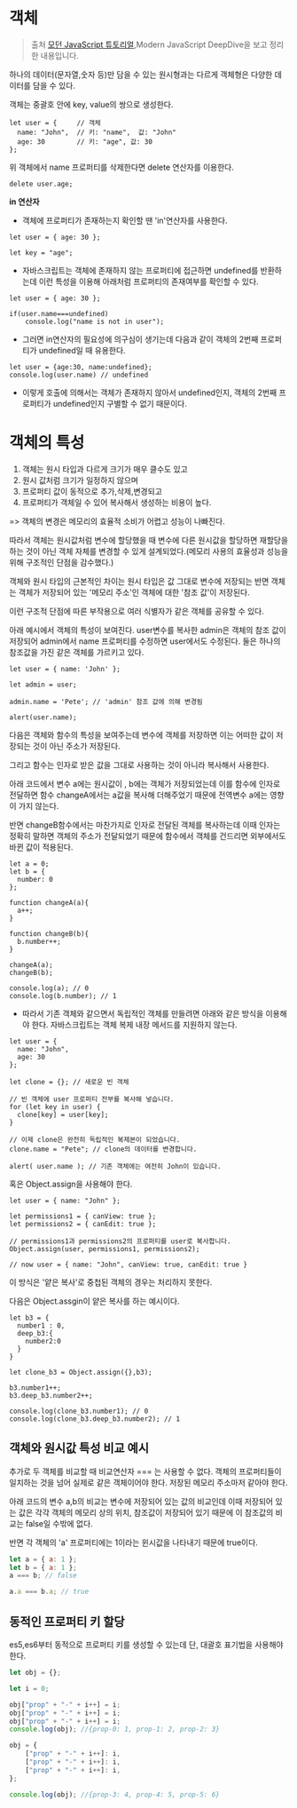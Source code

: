 # 객체

> 출처 [모던 JavaScript 튜토리얼](https://ko.javascript.info/),Modern JavaScript DeepDive을 보고 정리한 내용입니다.

하나의 데이터(문자열,숫자 등)만 담을 수 있는 원시형과는 다르게 객체형은 다양한 데이터를 담을 수 있다.

객체는 중괄호 안에 key, value의 쌍으로 생성한다.

```
let user = {     // 객체
  name: "John",  // 키: "name",  값: "John"
  age: 30        // 키: "age", 값: 30
};
```

위 객체에서 name 프로퍼티를 삭제한다면 delete 연산자를 이용한다.

```
delete user.age;
```

**in 연산자**

-   객체에 프로퍼티가 존재하는지 확인할 땐 'in'연산자를 사용한다.

```
let user = { age: 30 };

let key = "age";
```

-   자바스크립트는 객체에 존재하지 않는 프로퍼티에 접근하면 undefined를 반환하는데 이런 특성을 이용해 아래처럼 프로퍼티의 존재여부를 확인할 수 있다.

```
let user = { age: 30 };

if(user.name===undefined)
    console.log("name is not in user");
```

-   그러면 in연산자의 필요성에 의구심이 생기는데 다음과 같이 객체의 2번째 프로퍼티가 undefined일 때 유용한다.

```
let user = {age:30, name:undefined};
console.log(user.name) // undefined
```

-   이렇게 호출에 의해서는 객체가 존재하지 않아서 undefined인지, 객체의 2번째 프로퍼티가 undefined인지 구별할 수 없기 때문이다.

# 객체의 특성

1. 객체는 원시 타입과 다르게 크기가 매우 클수도 있고
2. 원시 값처럼 크기가 일정하지 않으며
3. 프로퍼티 값이 동적으로 추가,삭제,변경되고
4. 프로퍼티가 객체일 수 있어 복사해서 생성하는 비용이 높다.

=> 객체의 변경은 메모리의 효율적 소비가 어렵고 성능이 나빠진다.

따라서 객체는 원시값처럼 변수에 할당했을 때 변수에 다른 원시값을 할당하면 재할당을 하는 것이 아닌 객체 자체를 변경할 수 있게 설계되었다.(메모리 사용의 효율성과 성능을 위해 구조적인 단점을 감수했다.)

객체와 원시 타입의 근본적인 차이는 원시 타입은 값 그대로 변수에 저장되는 반면 객체는 객체가 저장되어 있는 '메모리 주소'인 객체에 대한 '참조 값'이 저장된다.

이런 구조적 단점에 따른 부작용으로 여러 식별자가 같은 객체를 공유할 수 있다.

아래 예시에서 객체의 특성이 보여진다. user변수를 복사한 admin은 객체의 참조 값이 저장되어 admin에서 name 프로퍼티를 수정하면 user에서도 수정된다. 둘은 하나의 참조값을 가진 같은 객체를 가르키고 있다.

```
let user = { name: 'John' };

let admin = user;

admin.name = 'Pete'; // 'admin' 참조 값에 의해 변경됨

alert(user.name);
```

다음은 객체와 함수의 특성을 보여주는데 변수에 객체를 저장하면 이는 어떠한 값이 저장되는 것이 아닌 주소가 저장된다.

그리고 함수는 인자로 받은 값을 그대로 사용하는 것이 아니라 복사해서 사용한다.

아래 코드에서 변수 a에는 원시값이 , b에는 객체가 저장되었는데 이를 함수에 인자로 전달하면 함수 changeA에서는 a값을 복사해 더해주었기 때문에 전역변수 a에는 영향이 가지 않는다.

반면 changeB함수에서는 마찬가지로 인자로 전달된 객체를 복사하는데 이때 인자는 정확히 말하면 객체의 주소가 전달되었기 때문에 함수에서 객체를 건드리면 외부에서도 바뀐 값이 적용된다.

```
let a = 0;
let b = {
  number: 0
};

function changeA(a){
  a++;
}

function changeB(b){
  b.number++;
}

changeA(a);
changeB(b);

console.log(a); // 0
console.log(b.number); // 1
```

-   따라서 기존 객체와 같으면서 독립적인 객체를 만들려면 아래와 같은 방식을 이용해야 한다. 자바스크립트는 객체 복제 내장 메서드를 지원하지 않는다.

```
let user = {
  name: "John",
  age: 30
};

let clone = {}; // 새로운 빈 객체

// 빈 객체에 user 프로퍼티 전부를 복사해 넣습니다.
for (let key in user) {
  clone[key] = user[key];
}

// 이제 clone은 완전히 독립적인 복제본이 되었습니다.
clone.name = "Pete"; // clone의 데이터를 변경합니다.

alert( user.name ); // 기존 객체에는 여전히 John이 있습니다.
```

혹은 Object.assign을 사용해야 한다.

```
let user = { name: "John" };

let permissions1 = { canView: true };
let permissions2 = { canEdit: true };

// permissions1과 permissions2의 프로퍼티를 user로 복사합니다.
Object.assign(user, permissions1, permissions2);

// now user = { name: "John", canView: true, canEdit: true }
```

이 방식은 '얕은 복사'로 중첩된 객체의 경우는 처리하지 못한다.

다음은 Object.assgin이 얕은 복사를 하는 예시이다.

```
let b3 = {
  number1 : 0,
  deep_b3:{
    number2:0
  }
}

let clone_b3 = Object.assign({},b3);

b3.number1++;
b3.deep_b3.number2++;

console.log(clone_b3.number1); // 0
console.log(clone_b3.deep_b3.number2); // 1
```

## 객체와 원시값 특성 비교 예시

추가로 두 객체를 비교할 때 비교연산자 === 는 사용할 수 없다. 객체의 프로퍼티들이 일치하는 것을 넘어 실제로 같은 객체이어야 한다. 저장된 메모리 주소마저 같아야 한다.

아래 코드의 변수 a,b의 비교는 변수에 저장되어 있는 값의 비교인데 이때 저장되어 있는 값은 각각 객체의 메모리 상의 위치, 참조값이 저장되어 있기 때문에 이 참조값의 비교는 false일 수밖에 없다.

반면 각 객체의 'a' 프로퍼티에는 1이라는 윈시값을 나타내기 때문에 true이다.

```js
let a = { a: 1 };
let b = { a: 1 };
a === b; // false

a.a === b.a; // true
```

## 동적인 프로퍼티 키 할당

es5,es6부터 동적으로 프로퍼티 키를 생성할 수 있는데 단, 대괄호 표기법을 사용해야 한다.

```js
let obj = {};

let i = 0;

obj["prop" + "-" + i++] = i;
obj["prop" + "-" + i++] = i;
obj["prop" + "-" + i++] = i;
console.log(obj); //{prop-0: 1, prop-1: 2, prop-2: 3}

obj = {
    ["prop" + "-" + i++]: i,
    ["prop" + "-" + i++]: i,
    ["prop" + "-" + i++]: i,
};

console.log(obj); //{prop-3: 4, prop-4: 5, prop-5: 6}
```
